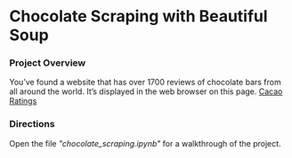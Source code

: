 # Chocolate Scraping with Beautiful Soup

### Project Overview
You’ve found a website that has over 1700 reviews of chocolate bars from all around the world. It’s displayed in the web browser on this page.
[Cacao Ratings](https://content.codecademy.com/courses/beautifulsoup/cacao/index.html)

### Directions
Open the file *"chocolate_scraping.ipynb"* for a walkthrough of the project.
